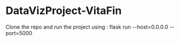 # DataVizProject-VitaFin

Clone the repo and run the project using : flask run --host=0.0.0.0 --port=5000

